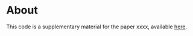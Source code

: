 # About

This code is a supplementary material for the paper xxxx, available [here](http://url.com).
